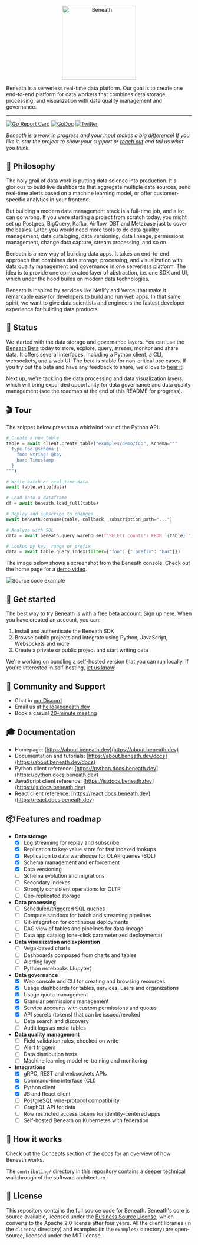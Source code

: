 <p align="center">
  <a href="https://about.beneath.dev/?utm_source=github&utm_medium=logo" target="_blank">
    <img src="https://raw.githubusercontent.com/beneath-hq/beneath/master/assets/logo/banner-icon-text-background.png" alt="Beneath" height="200">
  </a>
</p>

Beneath is a serverless real-time data platform. Our goal is to create one end-to-end platform for data workers that combines data storage, processing, and visualization with data quality management and governance.

<hr />

[![Go Report Card](https://goreportcard.com/badge/github.com/beneath-hq/beneath?style=flat-square)](https://goreportcard.com/report/github.com/beneath-hq/beneath)
[![GoDoc](https://godoc.org/github.com/beneath-hq/beneath?status.svg)](https://godoc.org/github.com/beneath-hq/beneath)
[![Twitter](https://img.shields.io/badge/Follow-BeneathHQ-blue.svg?style=flat&logo=twitter)](https://twitter.com/BeneathHQ)

_Beneath is a work in progress and your input makes a big difference! If you like it, star the project to show your support or [reach out](https://about.beneath.dev/contact/) and tell us what you think._

## 🧠 Philosophy

The holy grail of data work is putting data science into production. It's glorious to build live dashboards that aggregate multiple data sources, send real-time alerts based on a machine learning model, or offer customer-specific analytics in your frontend.

But building a modern data management stack is a full-time job, and a lot can go wrong. If you were starting a project from scratch today, you might set up Postgres, BigQuery, Kafka, Airflow, DBT and Metabase just to cover the basics. Later, you would need more tools to do data quality management, data cataloging, data versioning, data lineage, permissions management, change data capture, stream processing, and so on.

Beneath is a new way of building data apps. It takes an end-to-end approach that combines data storage, processing, and visualization with data quality management and governance in one serverless platform. The idea is to provide one opinionated layer of abstraction, i.e. one SDK and UI, which under the hood builds on modern data technologies.

Beneath is inspired by services like Netlify and Vercel that make it remarkable easy for developers to build and run web apps. In that same spirit, we want to give data scientists and engineers the fastest developer experience for building data products.

## 🚀 Status

We started with the data storage and governance layers. You can use the [Beneath Beta](https://beneath.dev/?noredirect=1) today to store, explore, query, stream, monitor and share data. It offers several interfaces, including a Python client, a CLI, websockets, and a web UI. The beta is stable for non-critical use cases. If you try out the beta and have any feedback to share, we'd love to [hear it](https://about.beneath.dev/contact/)!

Next up, we're tackling the data processing and data visualization layers, which will bring expanded opportunity for data governance and data quality management (see the roadmap at the end of this README for progress).

## 🎬 Tour

The snippet below presents a whirlwind tour of the Python API:

```python
# Create a new table
table = await client.create_table("examples/demo/foo", schema="""
  type Foo @schema {
    foo: String! @key
    bar: Timestamp
  }
""")

# Write batch or real-time data
await table.write(data)

# Load into a dataframe
df = await beneath.load_full(table)

# Replay and subscribe to changes
await beneath.consume(table, callback, subscription_path="...")

# Analyze with SQL
data = await beneath.query_warehouse(f"SELECT count(*) FROM `{table}`")

# Lookup by key, range or prefix
data = await table.query_index(filter={"foo": {"_prefix": "bar"}})
```

The image below shows a screenshot from the Beneath console. Check out the home page for a [demo video](https://about.beneath.dev/).

![Source code example](https://about.beneath.dev/media/readme/monitoring.png)

## 🐣 Get started

The best way to try Beneath is with a free beta account. [Sign up here](https://beneath.dev/?noredirect=1). When you have created an account, you can:

1. Install and authenticate the Beneath SDK
2. Browse public projects and integrate using Python, JavaScript, Websockets and more
3. Create a private or public project and start writing data

We're working on bundling a self-hosted version that you can run locally. If you're interested in self-hosting, [let us know](https://about.beneath.dev/contact)!

## 👋 Community and Support

- Chat in [our Discord](https://discord.gg/f5yvx7YWau)
- Email us at [hello@beneath.dev](mailto:hello@beneath.dev)
- Book a casual [20-minute meeting](https://calendly.com/beneath-epg/beneath-office-hours)

## 🎓 Documentation

- Homepage: [https://about.beneath.dev](https://about.beneath.dev)
- Documentation and tutorials: [https://about.beneath.dev/docs](https://about.beneath.dev/docs)
- Python client reference: [https://python.docs.beneath.dev](https://python.docs.beneath.dev)
- JavaScript client reference: [https://js.docs.beneath.dev](https://js.docs.beneath.dev)
- React client reference: [https://react.docs.beneath.dev](https://react.docs.beneath.dev)

## 📦 Features and roadmap

- **Data storage**
  - [x] Log streaming for replay and subscribe
  - [x] Replication to key-value store for fast indexed lookups
  - [x] Replication to data warehouse for OLAP queries (SQL)
  - [x] Schema management and enforcement
  - [x] Data versioning
  - [ ] Schema evolution and migrations
  - [ ] Secondary indexes
  - [ ] Strongly consistent operations for OLTP
  - [ ] Geo-replicated storage
- **Data processing**
  - [ ] Scheduled/triggered SQL queries
  - [ ] Compute sandbox for batch and streaming pipelines
  - [ ] Git-integration for continuous deployments
  - [ ] DAG view of tables and pipelines for data lineage
  - [ ] Data app catalog (one-click parameterized deployments)
- **Data visualization and exploration**
  - [ ] Vega-based charts
  - [ ] Dashboards composed from charts and tables
  - [ ] Alerting layer
  - [ ] Python notebooks (Jupyter)
- **Data governance**
  - [x] Web console and CLI for creating and browsing resources
  - [x] Usage dashboards for tables, services, users and organizations
  - [x] Usage quota management
  - [x] Granular permissions management
  - [x] Service accounts with custom permissions and quotas
  - [x] API secrets (tokens) that can be issued/revoked
  - [ ] Data search and discovery
  - [ ] Audit logs as meta-tables
- **Data quality management**
  - [ ] Field validation rules, checked on write
  - [ ] Alert triggers
  - [ ] Data distribution tests
  - [ ] Machine learning model re-training and monitoring
- **Integrations**
  - [x] gRPC, REST and websockets APIs
  - [x] Command-line interface (CLI)
  - [x] Python client
  - [x] JS and React client
  - [ ] PostgreSQL wire-protocol compatibility
  - [ ] GraphQL API for data
  - [ ] Row restricted access tokens for identity-centered apps
  - [ ] Self-hosted Beneath on Kubernetes with federation

## 🍿 How it works

Check out the [Concepts](https://about.beneath.dev/docs/concepts/) section of the docs for an overview of how Beneath works.

The `contributing/` directory in this repository contains a deeper technical walkthrough of the software architecture.

## 🛒 License

This repository contains the full source code for Beneath. Beneath's core is source available, licensed under the [Business Source License](https://github.com/beneath-hq/beneath/blob/master/licenses/BSL.txt), which converts to the Apache 2.0 license after four years. All the client libraries (in the `clients/` directory) and examples (in the `examples/` directory) are open-source, licensed under the MIT license.
